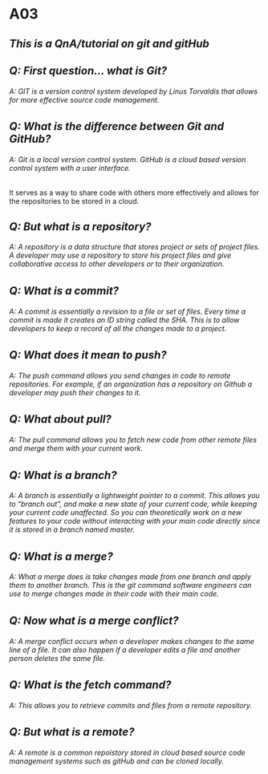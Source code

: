 # A03
## ***This is a QnA/tutorial on git and gitHub***

## ***Q: First question... what is Git?***
###### A: GIT is a version control system developed by Linus Torvaldis that allows for more effective source code management.

## ***Q: What is the difference between Git and GitHub?***
###### A: Git is a local version control system. GitHub is a cloud based version control system with a user interface. 
It serves as a way to share code with others more effectively and allows for the repositories to be stored in a cloud.

## ***Q: But what is a repository?***
###### A: A repository is a data structure that stores project or sets of project files. A developer may use a repository to store his project files and give collaborative access to other developers or to their organization.

## ***Q: What is a commit?***
###### A: A commit is essentially a revision to a file or set of files. Every time a commit is made it creates an ID string called the SHA. This is to allow developers to keep a record of all the changes made to a project.

## ***Q: What does it mean to push?***
###### A: The push command allows you send changes in code to remote repositories. For example, if an organization has a repository on Github a developer may push their changes to it. 

## ***Q: What about pull?***
###### A: The pull command allows you to fetch new code from other remote files and merge them with your current work. 

## ***Q: What is a branch?*** 
###### A: A branch is essentially a lightweight pointer to a commit. This allows you to “branch out”, and make a new state of your current code, while keeping your current code unaffected. So you can theoretically work on a new features to your code without interacting with your main code directly since it is stored in a branch named master.

## ***Q: What is a merge?*** 
###### A: What a merge does is take changes made from one branch and apply them to another branch. This is the git command software engineers can use to merge changes made in their code with their main code. 

## ***Q: Now what is a merge conflict?***
###### A: A merge conflict occurs when a developer makes changes to the same line of a file. It can also happen if a developer  edits a file and another person deletes the same file.

## ***Q: What is the fetch command?***
###### A: This allows you to retrieve commits and files from a remote repository.

## ***Q: But what is a remote?***
###### A: A remote is a common repoistory stored in cloud based source code management systems such as gitHub and can be cloned locally.
